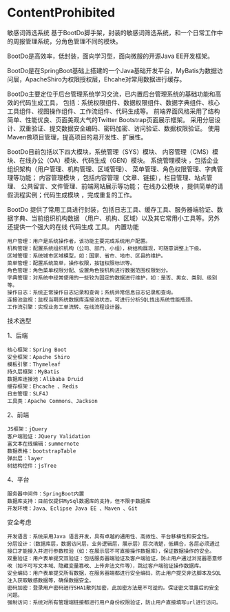# ContentProhibited
敏感词筛选系统
基于BootDo脚手架，封装的敏感词筛选系统，和一个日常工作中的周报管理系统，分角色管理不同的模块。

BootDo是高效率，低封装，面向学习型，面向微服的开源Java EE开发框架。

BootDo是在SpringBoot基础上搭建的一个Java基础开发平台，MyBatis为数据访问层，ApacheShiro为权限授权层，Ehcahe对常用数据进行缓存。

BootDo主要定位于后台管理系统学习交流，已内置后台管理系统的基础功能和高效的代码生成工具， 包括：系统权限组件、数据权限组件、数据字典组件、核心工具组件、视图操作组件、工作流组件、代码生成等。 前端界面风格采用了结构简单、性能优良、页面美观大气的Twitter Bootstrap页面展示框架。 采用分层设计、双重验证、提交数据安全编码、密码加密、访问验证、数据权限验证。 使用Maven做项目管理，提高项目的易开发性、扩展性。

BootDo目前包括以下四大模块，系统管理（SYS）模块、 内容管理（CMS）模块、在线办公（OA）模块、代码生成（GEN）模块。 系统管理模块 ，包括企业组织架构（用户管理、机构管理、区域管理）、 菜单管理、角色权限管理、字典管理等功能； 内容管理模块 ，包括内容管理（文章、链接），栏目管理、站点管理、 公共留言、文件管理、前端网站展示等功能； 在线办公模块 ，提供简单的请假流程实例；代码生成模块 ，完成重复的工作。

BootDo 提供了常用工具进行封装，包括日志工具、缓存工具、服务器端验证、数据字典、当前组织机构数据 （用户、机构、区域）以及其它常用小工具等。另外还提供一个强大的在线 代码生成 工具。
内置功能

    用户管理：用户是系统操作者，该功能主要完成系统用户配置。
    机构管理：配置系统组织机构（公司、部门、小组），树结构展现，可随意调整上下级。
    区域管理：系统城市区域模型，如：国家、省市、地市、区县的维护。
    菜单管理：配置系统菜单，操作权限，按钮权限标识等。
    角色管理：角色菜单权限分配、设置角色按机构进行数据范围权限划分。
    字典管理：对系统中经常使用的一些较为固定的数据进行维护，如：是否、男女、类别、级别等。
    操作日志：系统正常操作日志记录和查询；系统异常信息日志记录和查询。
    连接池监视：监视当期系统数据库连接池状态，可进行分析SQL找出系统性能瓶颈。
    工作流引擎：实现业务工单流转、在线流程设计器。

技术选型

1、后端

    核心框架：Spring Boot
    安全框架：Apache Shiro
    模板引擎：Thymeleaf
    持久层框架：MyBatis
    数据库连接池：Alibaba Druid
    缓存框架：Ehcache 、Redis
    日志管理：SLF4J
    工具类：Apache Commons、Jackson

2、前端

    JS框架：jQuery
    客户端验证：JQuery Validation
    富文本在线编辑：summernote
    数据表格：bootstrapTable
    弹出层：layer
    树结构控件：jsTree

4、平台

    服务器中间件：SpringBoot内置
    数据库支持：目前仅提供MySql数据库的支持，但不限于数据库
    开发环境：Java、Eclipse Java EE 、Maven 、Git

安全考虑

    开发语言：系统采用Java 语言开发，具有卓越的通用性、高效性、平台移植性和安全性。
    分层设计：（数据库层，数据访问层，业务逻辑层，展示层）层次清楚，低耦合，各层必须通过接口才能接入并进行参数校验（如：在展示层不可直接操作数据库），保证数据操作的安全。
    双重验证：用户表单提交双验证：包括服务器端验证及客户端验证，防止用户通过浏览器恶意修改（如不可写文本域、隐藏变量篡改、上传非法文件等），跳过客户端验证操作数据库。
    安全编码：用户表单提交所有数据，在服务器端都进行安全编码，防止用户提交非法脚本及SQL注入获取敏感数据等，确保数据安全。
    密码加密：登录用户密码进行SHA1散列加密，此加密方法是不可逆的。保证密文泄露后的安全问题。
    强制访问：系统对所有管理端链接都进行用户身份权限验证，防止用户直接填写url进行访问。
